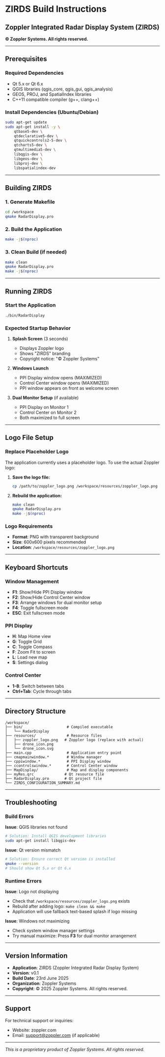 # ZIRDS Build Instructions

## Zoppler Integrated Radar Display System (ZIRDS)
**© Zoppler Systems. All rights reserved.**

---

## Prerequisites

### Required Dependencies
- Qt 5.x or Qt 6.x
- QGIS libraries (qgis_core, qgis_gui, qgis_analysis)
- GEOS, PROJ, and SpatialIndex libraries
- C++11 compatible compiler (g++, clang++)

### Install Dependencies (Ubuntu/Debian)
```bash
sudo apt-get update
sudo apt-get install -y \
    qtbase5-dev \
    qtdeclarative5-dev \
    qtquickcontrols2-5-dev \
    qtcharts5-dev \
    qtmultimedia5-dev \
    libqgis-dev \
    libgeos-dev \
    libproj-dev \
    libspatialindex-dev
```

---

## Building ZIRDS

### 1. Generate Makefile
```bash
cd /workspace
qmake RadarDisplay.pro
```

### 2. Build the Application
```bash
make -j$(nproc)
```

### 3. Clean Build (if needed)
```bash
make clean
qmake RadarDisplay.pro
make -j$(nproc)
```

---

## Running ZIRDS

### Start the Application
```bash
./bin/RadarDisplay
```

### Expected Startup Behavior
1. **Splash Screen** (3 seconds)
   - Displays Zoppler logo
   - Shows "ZIRDS" branding
   - Copyright notice: "© Zoppler Systems"

2. **Windows Launch**
   - PPI Display window opens (MAXIMIZED)
   - Control Center window opens (MAXIMIZED)
   - PPI window appears on front as welcome screen

3. **Dual Monitor Setup** (if available)
   - PPI Display on Monitor 1
   - Control Center on Monitor 2
   - Both maximized to full screen

---

## Logo File Setup

### Replace Placeholder Logo
The application currently uses a placeholder logo. To use the actual Zoppler logo:

1. **Save the logo file:**
   ```bash
   cp /path/to/zoppler_logo.png /workspace/resources/zoppler_logo.png
   ```

2. **Rebuild the application:**
   ```bash
   make clean
   qmake RadarDisplay.pro
   make -j$(nproc)
   ```

### Logo Requirements
- **Format**: PNG with transparent background
- **Size**: 600x600 pixels recommended
- **Location**: `/workspace/resources/zoppler_logo.png`

---

## Keyboard Shortcuts

### Window Management
- **F1**: Show/Hide PPI Display window
- **F2**: Show/Hide Control Center window
- **F3**: Arrange windows for dual monitor setup
- **F4**: Toggle fullscreen mode
- **ESC**: Exit fullscreen mode

### PPI Display
- **H**: Map Home view
- **G**: Toggle Grid
- **C**: Toggle Compass
- **F**: Zoom Fit to screen
- **L**: Load new map
- **S**: Settings dialog

### Control Center
- **1-8**: Switch between tabs
- **Ctrl+Tab**: Cycle through tabs

---

## Directory Structure

```
/workspace/
├── bin/                    # Compiled executable
│   └── RadarDisplay
├── resources/              # Resource files
│   ├── zoppler_logo.png   # Zoppler logo (replace with actual)
│   ├── drone_icon.png
│   └── drone_icon.svg
├── main.cpp                # Application entry point
├── cmapmainwindow.*        # Window manager
├── cppiwindow.*            # PPI Display window
├── ccontrolswindow.*       # Control Center window
├── MapDisplay/             # Map and display components
├── myRes.qrc              # Qt resource file
├── RadarDisplay.pro       # Qt project file
└── ZIRDS_CONFIGURATION_SUMMARY.md
```

---

## Troubleshooting

### Build Errors

**Issue**: QGIS libraries not found
```bash
# Solution: Install QGIS development libraries
sudo apt-get install libqgis-dev
```

**Issue**: Qt version mismatch
```bash
# Solution: Ensure correct Qt version is installed
qmake --version
# Should show Qt 5.x or Qt 6.x
```

### Runtime Errors

**Issue**: Logo not displaying
- Check that `/workspace/resources/zoppler_logo.png` exists
- Rebuild after adding logo: `make clean && make`
- Application will use fallback text-based splash if logo missing

**Issue**: Windows not maximizing
- Check system window manager settings
- Try manual maximize: Press **F3** for dual monitor arrangement

---

## Version Information

- **Application**: ZIRDS (Zoppler Integrated Radar Display System)
- **Version**: v0.1
- **Build Date**: 23rd June 2025
- **Organization**: Zoppler Systems
- **Copyright**: © 2025 Zoppler Systems. All rights reserved.

---

## Support

For technical support or inquiries:
- Website: zoppler.com
- Email: support@zoppler.com (if applicable)

---

*This is a proprietary product of Zoppler Systems. All rights reserved.*
